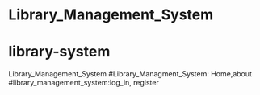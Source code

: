 # Library_Management_System
# library-system
Library_Management_System
#Library_Managment_System: Home,about
#library_management_system:log_in, register
